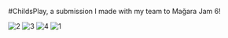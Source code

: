#ChildsPlay, a submission I made with my team to Mağara Jam 6!

![2](https://github.com/Crunc2h/ChildsPlay-JAM-PROJECT-/assets/123716010/b553a498-2a27-4311-b91c-650e1e62ec7e)
![3](https://github.com/Crunc2h/ChildsPlay-JAM-PROJECT-/assets/123716010/70783daf-f1dd-4172-bc2e-e4ed660004da)
![4](https://github.com/Crunc2h/ChildsPlay-JAM-PROJECT-/assets/123716010/dbc1041f-507c-44e3-a784-65850f3451af)
![1](https://github.com/Crunc2h/ChildsPlay-JAM-PROJECT-/assets/123716010/d96095f1-abb8-46e2-b3e0-fc6021274615)
